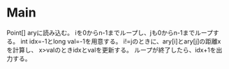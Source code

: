 # Main
Point[] aryに読み込む。
iを0からn-1までループし、jも0からn-1までループする。
int idx=-1とlong val=-1を用意する。
i!=jのときに、ary\[i\]とary\[j\]の距離xを計算し、
x>valのときidxとvalを更新する。
ループが終了したら、idx+1を出力する。
